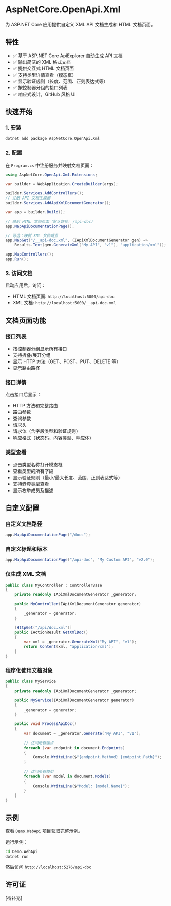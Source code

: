 # AspNetCore.OpenApi.Xml

为 ASP.NET Core 应用提供自定义 XML API 文档生成和 HTML 文档页面。

## 特性

- ✅ 基于 ASP.NET Core ApiExplorer 自动生成 API 文档
- ✅ 输出简洁的 XML 格式文档
- ✅ 提供交互式 HTML 文档页面
- ✅ 支持类型详情查看（模态框）
- ✅ 显示验证规则（长度、范围、正则表达式等）
- ✅ 按控制器分组的接口列表
- ✅ 响应式设计，GitHub 风格 UI

## 快速开始

### 1. 安装

```bash
dotnet add package AspNetCore.OpenApi.Xml
```

### 2. 配置

在 `Program.cs` 中注册服务并映射文档页面：

```csharp
using AspNetCore.OpenApi.Xml.Extensions;

var builder = WebApplication.CreateBuilder(args);

builder.Services.AddControllers();
// 注册 API 文档生成器
builder.Services.AddApiXmlDocumentGenerator();

var app = builder.Build();

// 映射 HTML 文档页面（默认路径: /api-doc）
app.MapApiDocumentationPage();

// 可选：映射 XML 文档端点
app.MapGet("/__api-doc.xml", (IApiXmlDocumentGenerator gen) =>
    Results.Text(gen.GenerateXml("My API", "v1"), "application/xml"));

app.MapControllers();
app.Run();
```

### 3. 访问文档

启动应用后，访问：
- HTML 文档页面: `http://localhost:5000/api-doc`
- XML 文档: `http://localhost:5000/__api-doc.xml`

## 文档页面功能

### 接口列表
- 按控制器分组显示所有接口
- 支持折叠/展开分组
- 显示 HTTP 方法（GET、POST、PUT、DELETE 等）
- 显示路由路径

### 接口详情
点击接口后显示：
- HTTP 方法和完整路由
- 路由参数
- 查询参数
- 请求头
- 请求体（含字段类型和验证规则）
- 响应格式（状态码、内容类型、响应体）

### 类型查看
- 点击类型名称打开模态框
- 查看类型的所有字段
- 显示验证规则（最小/最大长度、范围、正则表达式等）
- 支持嵌套类型查看
- 显示枚举成员及描述

## 自定义配置

### 自定义文档路径

```csharp
app.MapApiDocumentationPage("/docs");
```

### 自定义标题和版本

```csharp
app.MapApiDocumentationPage("/api-doc", "My Custom API", "v2.0");
```

### 仅生成 XML 文档

```csharp
public class MyController : ControllerBase
{
    private readonly IApiXmlDocumentGenerator _generator;

    public MyController(IApiXmlDocumentGenerator generator)
    {
        _generator = generator;
    }

    [HttpGet("/api/doc.xml")]
    public IActionResult GetXmlDoc()
    {
        var xml = _generator.GenerateXml("My API", "v1");
        return Content(xml, "application/xml");
    }
}
```

### 程序化使用文档对象

```csharp
public class MyService
{
    private readonly IApiXmlDocumentGenerator _generator;

    public MyService(IApiXmlDocumentGenerator generator)
    {
        _generator = generator;
    }

    public void ProcessApiDoc()
    {
        var document = _generator.Generate("My API", "v1");
        
        // 访问所有端点
        foreach (var endpoint in document.Endpoints)
        {
            Console.WriteLine($"{endpoint.Method} {endpoint.Path}");
        }
        
        // 访问所有模型
        foreach (var model in document.Models)
        {
            Console.WriteLine($"Model: {model.Name}");
        }
    }
}
```

## 示例

查看 `Demo.WebApi` 项目获取完整示例。

运行示例：

```bash
cd Demo.WebApi
dotnet run
```

然后访问 `http://localhost:5276/api-doc`

## 许可证

[待补充]
